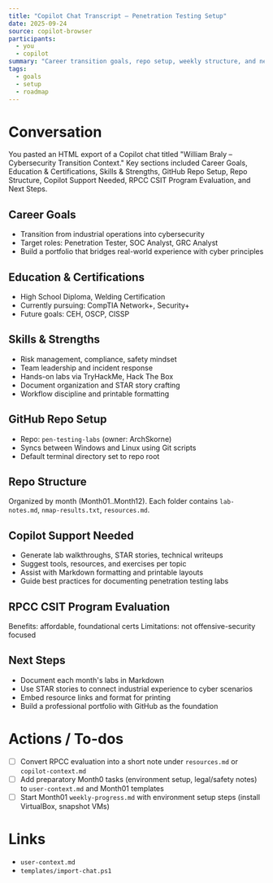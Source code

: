 ```yaml
---
title: "Copilot Chat Transcript – Penetration Testing Setup"
date: 2025-09-24
source: copilot-browser
participants:
  - you
  - copilot
summary: "Career transition goals, repo setup, weekly structure, and next steps for building the Pen-Testing-Labs portfolio."
tags:
  - goals
  - setup
  - roadmap
---
```


# Conversation
You pasted an HTML export of a Copilot chat titled "William Braly – Cybersecurity Transition Context." Key sections included Career Goals, Education & Certifications, Skills & Strengths, GitHub Repo Setup, Repo Structure, Copilot Support Needed, RPCC CSIT Program Evaluation, and Next Steps.

## Career Goals
- Transition from industrial operations into cybersecurity
- Target roles: Penetration Tester, SOC Analyst, GRC Analyst
- Build a portfolio that bridges real-world experience with cyber principles

## Education & Certifications
- High School Diploma, Welding Certification
- Currently pursuing: CompTIA Network+, Security+
- Future goals: CEH, OSCP, CISSP

## Skills & Strengths
- Risk management, compliance, safety mindset
- Team leadership and incident response
- Hands-on labs via TryHackMe, Hack The Box
- Document organization and STAR story crafting
- Workflow discipline and printable formatting

## GitHub Repo Setup
- Repo: `pen-testing-labs` (owner: ArchSkorne)
- Syncs between Windows and Linux using Git scripts
- Default terminal directory set to repo root

## Repo Structure
Organized by month (Month01..Month12). Each folder contains `lab-notes.md`, `nmap-results.txt`, `resources.md`.

## Copilot Support Needed
- Generate lab walkthroughs, STAR stories, technical writeups
- Suggest tools, resources, and exercises per topic
- Assist with Markdown formatting and printable layouts
- Guide best practices for documenting penetration testing labs

## RPCC CSIT Program Evaluation
Benefits: affordable, foundational certs
Limitations: not offensive-security focused

## Next Steps
- Document each month's labs in Markdown
- Use STAR stories to connect industrial experience to cyber scenarios
- Embed resource links and format for printing
- Build a professional portfolio with GitHub as the foundation

# Actions / To-dos
- [ ] Convert RPCC evaluation into a short note under `resources.md` or `copilot-context.md`
- [ ] Add preparatory Month0 tasks (environment setup, legal/safety notes) to `user-context.md` and Month01 templates
- [ ] Start Month01 `weekly-progress.md` with environment setup steps (install VirtualBox, snapshot VMs)

# Links
- `user-context.md`
- `templates/import-chat.ps1`
